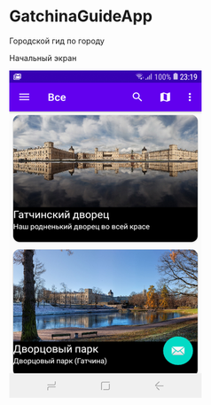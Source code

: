 # GatchinaGuideApp
Городской гид по городу

Начальный экран

![Image alt](https://github.com/Zakaraya/GatchinaGuideApp/raw/master/image/image1.png)
